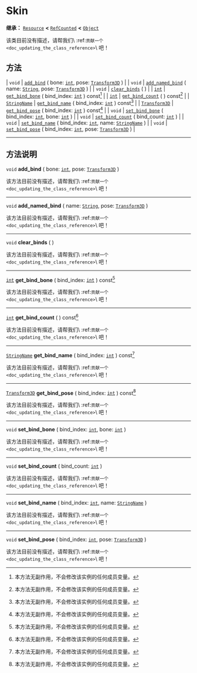 <!-- ⚠ 请勿编辑本文件 ⚠ -->
<!-- 本文档使用脚本从 WeDot 引擎源码仓库生成。 -->
<!-- 生成脚本：https://github.com/WeDot-Engine/WeDot/tree/4.3/doc/tools/make_md.py； -->
<!-- 原文件：https://github.com/WeDot-Engine/WeDot/tree/4.3/doc/classes/Skin.xml。 -->

<div id="_class_skin"></div>

# Skin

**继承：** [`Resource`](class_resource.md) **<** [`RefCounted`](class_refcounted.md) **<** [`Object`](class_object.md)

该类目前没有描述，请帮我们\ :ref:`贡献一个 <doc_updating_the_class_reference>`\ 吧！

## 方法

| `void`                                | [`add_bind`](#class_skin_method_add_bind) ( bone: [`int`](class_int.md), pose: [`Transform3D`](class_transform3d.md) )                   |
| `void`                                | [`add_named_bind`](#class_skin_method_add_named_bind) ( name: [`String`](class_string.md), pose: [`Transform3D`](class_transform3d.md) ) |
| `void`                                | [`clear_binds`](#class_skin_method_clear_binds) ( )                                                                                      |
| [`int`](class_int.md)                 | [`get_bind_bone`](#class_skin_method_get_bind_bone) ( bind_index: [`int`](class_int.md) ) const[^const]                                  |
| [`int`](class_int.md)                 | [`get_bind_count`](#class_skin_method_get_bind_count) ( ) const[^const]                                                                  |
| [`StringName`](class_stringname.md)   | [`get_bind_name`](#class_skin_method_get_bind_name) ( bind_index: [`int`](class_int.md) ) const[^const]                                  |
| [`Transform3D`](class_transform3d.md) | [`get_bind_pose`](#class_skin_method_get_bind_pose) ( bind_index: [`int`](class_int.md) ) const[^const]                                  |
| `void`                                | [`set_bind_bone`](#class_skin_method_set_bind_bone) ( bind_index: [`int`](class_int.md), bone: [`int`](class_int.md) )                   |
| `void`                                | [`set_bind_count`](#class_skin_method_set_bind_count) ( bind_count: [`int`](class_int.md) )                                              |
| `void`                                | [`set_bind_name`](#class_skin_method_set_bind_name) ( bind_index: [`int`](class_int.md), name: [`StringName`](class_stringname.md) )     |
| `void`                                | [`set_bind_pose`](#class_skin_method_set_bind_pose) ( bind_index: [`int`](class_int.md), pose: [`Transform3D`](class_transform3d.md) )   |

<!-- rst-class:: classref-section-separator -->

---

## 方法说明

<div id="_class_skin_method_add_bind"></div>

`void` **add_bind** ( bone: [`int`](class_int.md), pose: [`Transform3D`](class_transform3d.md) )<div id="class_skin_method_add_bind"></div>

该方法目前没有描述，请帮我们\ :ref:`贡献一个 <doc_updating_the_class_reference>`\ 吧！

<!-- rst-class:: classref-item-separator -->

---

<div id="_class_skin_method_add_named_bind"></div>

`void` **add_named_bind** ( name: [`String`](class_string.md), pose: [`Transform3D`](class_transform3d.md) )<div id="class_skin_method_add_named_bind"></div>

该方法目前没有描述，请帮我们\ :ref:`贡献一个 <doc_updating_the_class_reference>`\ 吧！

<!-- rst-class:: classref-item-separator -->

---

<div id="_class_skin_method_clear_binds"></div>

`void` **clear_binds** ( )<div id="class_skin_method_clear_binds"></div>

该方法目前没有描述，请帮我们\ :ref:`贡献一个 <doc_updating_the_class_reference>`\ 吧！

<!-- rst-class:: classref-item-separator -->

---

<div id="_class_skin_method_get_bind_bone"></div>

[`int`](class_int.md) **get_bind_bone** ( bind_index: [`int`](class_int.md) ) const[^const]<div id="class_skin_method_get_bind_bone"></div>

该方法目前没有描述，请帮我们\ :ref:`贡献一个 <doc_updating_the_class_reference>`\ 吧！

<!-- rst-class:: classref-item-separator -->

---

<div id="_class_skin_method_get_bind_count"></div>

[`int`](class_int.md) **get_bind_count** ( ) const[^const]<div id="class_skin_method_get_bind_count"></div>

该方法目前没有描述，请帮我们\ :ref:`贡献一个 <doc_updating_the_class_reference>`\ 吧！

<!-- rst-class:: classref-item-separator -->

---

<div id="_class_skin_method_get_bind_name"></div>

[`StringName`](class_stringname.md) **get_bind_name** ( bind_index: [`int`](class_int.md) ) const[^const]<div id="class_skin_method_get_bind_name"></div>

该方法目前没有描述，请帮我们\ :ref:`贡献一个 <doc_updating_the_class_reference>`\ 吧！

<!-- rst-class:: classref-item-separator -->

---

<div id="_class_skin_method_get_bind_pose"></div>

[`Transform3D`](class_transform3d.md) **get_bind_pose** ( bind_index: [`int`](class_int.md) ) const[^const]<div id="class_skin_method_get_bind_pose"></div>

该方法目前没有描述，请帮我们\ :ref:`贡献一个 <doc_updating_the_class_reference>`\ 吧！

<!-- rst-class:: classref-item-separator -->

---

<div id="_class_skin_method_set_bind_bone"></div>

`void` **set_bind_bone** ( bind_index: [`int`](class_int.md), bone: [`int`](class_int.md) )<div id="class_skin_method_set_bind_bone"></div>

该方法目前没有描述，请帮我们\ :ref:`贡献一个 <doc_updating_the_class_reference>`\ 吧！

<!-- rst-class:: classref-item-separator -->

---

<div id="_class_skin_method_set_bind_count"></div>

`void` **set_bind_count** ( bind_count: [`int`](class_int.md) )<div id="class_skin_method_set_bind_count"></div>

该方法目前没有描述，请帮我们\ :ref:`贡献一个 <doc_updating_the_class_reference>`\ 吧！

<!-- rst-class:: classref-item-separator -->

---

<div id="_class_skin_method_set_bind_name"></div>

`void` **set_bind_name** ( bind_index: [`int`](class_int.md), name: [`StringName`](class_stringname.md) )<div id="class_skin_method_set_bind_name"></div>

该方法目前没有描述，请帮我们\ :ref:`贡献一个 <doc_updating_the_class_reference>`\ 吧！

<!-- rst-class:: classref-item-separator -->

---

<div id="_class_skin_method_set_bind_pose"></div>

`void` **set_bind_pose** ( bind_index: [`int`](class_int.md), pose: [`Transform3D`](class_transform3d.md) )<div id="class_skin_method_set_bind_pose"></div>

该方法目前没有描述，请帮我们\ :ref:`贡献一个 <doc_updating_the_class_reference>`\ 吧！

[^virtual]: 本方法通常需要用户覆盖才能生效。
[^const]: 本方法无副作用，不会修改该实例的任何成员变量。
[^vararg]: 本方法除了能接受在此处描述的参数外，还能够继续接受任意数量的参数。
[^constructor]: 本方法用于构造某个类型。
[^static]: 调用本方法无需实例，可直接使用类名进行调用。
[^operator]: 本方法描述的是使用本类型作为左操作数的有效运算符。
[^bitfield]: 这个值是由下列位标志构成位掩码的整数。
[^void]: 无返回值。
